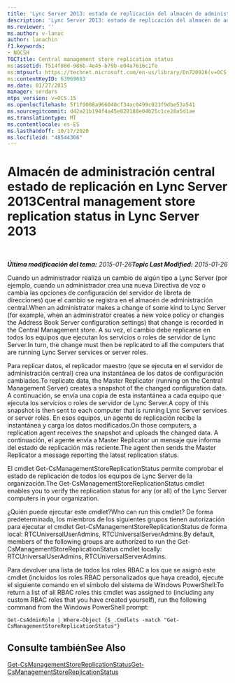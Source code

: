 ```yaml
---
title: 'Lync Server 2013: estado de replicación del almacén de administración central'
description: 'Lync Server 2013: estado de replicación del almacén de administración central.'
ms.reviewer: ''
ms.author: v-lanac
author: lanachin
f1.keywords:
- NOCSH
TOCTitle: Central management store replication status
ms:assetid: f514f88d-986b-4e45-b79b-e04a7616c1fe
ms:mtpsurl: https://technet.microsoft.com/en-us/library/Dn720926(v=OCS.15)
ms:contentKeyID: 63969663
ms.date: 01/27/2015
manager: serdars
mtps_version: v=OCS.15
ms.openlocfilehash: 5f1f9008a966040cf34ac0499c023f9dbe53a541
ms.sourcegitcommit: d42a21b194f4a45e828188e04b25c1ce28a5d1ae
ms.translationtype: MT
ms.contentlocale: es-ES
ms.lasthandoff: 10/17/2020
ms.locfileid: "48544366"
---
```

# <a name="central-management-store-replication-status-in-lync-server-2013"></a><span data-ttu-id="77f56-103">Almacén de administración central estado de replicación en Lync Server 2013</span><span class="sxs-lookup"><span data-stu-id="77f56-103">Central management store replication status in Lync Server 2013</span></span>

<div data-xmlns="http://www.w3.org/1999/xhtml">

<div class="topic" data-xmlns="http://www.w3.org/1999/xhtml" data-msxsl="urn:schemas-microsoft-com:xslt" data-cs="https://msdn.microsoft.com/">

<div data-asp="https://msdn2.microsoft.com/asp">



</div>

<div id="mainSection">

<div id="mainBody">

<span> </span>

<span data-ttu-id="77f56-104">_**Última modificación del tema:** 2015-01-26_</span><span class="sxs-lookup"><span data-stu-id="77f56-104">_**Topic Last Modified:** 2015-01-26_</span></span>

<span data-ttu-id="77f56-105">Cuando un administrador realiza un cambio de algún tipo a Lync Server (por ejemplo, cuando un administrador crea una nueva Directiva de voz o cambia las opciones de configuración del servidor de libreta de direcciones) que el cambio se registra en el almacén de administración central.</span><span class="sxs-lookup"><span data-stu-id="77f56-105">When an administrator makes a change of some kind to Lync Server (for example, when an administrator creates a new voice policy or changes the Address Book Server configuration settings) that change is recorded in the Central Management store.</span></span> <span data-ttu-id="77f56-106">A su vez, el cambio debe replicarse en todos los equipos que ejecutan los servicios o roles de servidor de Lync Server.</span><span class="sxs-lookup"><span data-stu-id="77f56-106">In turn, the change must then be replicated to all the computers that are running Lync Server services or server roles.</span></span>

<span data-ttu-id="77f56-107">Para replicar datos, el replicador maestro (que se ejecuta en el servidor de administración central) crea una instantánea de los datos de configuración cambiados.</span><span class="sxs-lookup"><span data-stu-id="77f56-107">To replicate data, the Master Replicator (running on the Central Management Server) creates a snapshot of the changed configuration data.</span></span> <span data-ttu-id="77f56-108">A continuación, se envía una copia de esta instantánea a cada equipo que ejecuta los servicios o roles de servidor de Lync Server.</span><span class="sxs-lookup"><span data-stu-id="77f56-108">A copy of this snapshot is then sent to each computer that is running Lync Server services or server roles.</span></span> <span data-ttu-id="77f56-109">En esos equipos, un agente de replicación recibe la instantánea y carga los datos modificados.</span><span class="sxs-lookup"><span data-stu-id="77f56-109">On those computers, a replication agent receives the snapshot and uploads the changed data.</span></span> <span data-ttu-id="77f56-110">A continuación, el agente envía a Master Replicator un mensaje que informa del estado de replicación más reciente.</span><span class="sxs-lookup"><span data-stu-id="77f56-110">The agent then sends the Master Replicator a message reporting the latest replication status.</span></span>

<span data-ttu-id="77f56-111">El cmdlet Get-CsManagementStoreReplicationStatus permite comprobar el estado de replicación de todos los equipos de Lync Server de la organización.</span><span class="sxs-lookup"><span data-stu-id="77f56-111">The Get-CsManagementStoreReplicationStatus cmdlet enables you to verify the replication status for any (or all) of the Lync Server computers in your organization.</span></span>

<span data-ttu-id="77f56-112">¿Quién puede ejecutar este cmdlet?</span><span class="sxs-lookup"><span data-stu-id="77f56-112">Who can run this cmdlet?</span></span> <span data-ttu-id="77f56-113">De forma predeterminada, los miembros de los siguientes grupos tienen autorización para ejecutar el cmdlet Get-CsManagementStoreReplicationStatus de forma local: RTCUniversalUserAdmins, RTCUniversalServerAdmins.</span><span class="sxs-lookup"><span data-stu-id="77f56-113">By default, members of the following groups are authorized to run the Get-CsManagementStoreReplicationStatus cmdlet locally: RTCUniversalUserAdmins, RTCUniversalServerAdmins.</span></span>

<span data-ttu-id="77f56-114">Para devolver una lista de todos los roles RBAC a los que se asignó este cmdlet (incluidos los roles RBAC personalizados que haya creado), ejecute el siguiente comando en el símbolo del sistema de Windows PowerShell:</span><span class="sxs-lookup"><span data-stu-id="77f56-114">To return a list of all RBAC roles this cmdlet was assigned to (including any custom RBAC roles that you have created yourself), run the following command from the Windows PowerShell prompt:</span></span>

    Get-CsAdminRole | Where-Object {$_.Cmdlets -match "Get-CsManagementStoreReplicationStatus"}

<div>

## <a name="see-also"></a><span data-ttu-id="77f56-115">Consulte también</span><span class="sxs-lookup"><span data-stu-id="77f56-115">See Also</span></span>


[<span data-ttu-id="77f56-116">Get-CsManagementStoreReplicationStatus</span><span class="sxs-lookup"><span data-stu-id="77f56-116">Get-CsManagementStoreReplicationStatus</span></span>](https://docs.microsoft.com/powershell/module/skype/Get-CsManagementStoreReplicationStatus)  
  

</div>

</div>

<span> </span>

</div>

</div>

</div>

